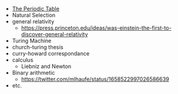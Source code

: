 - [The Periodic Table](https://en.wikipedia.org/wiki/Periodic_table#Mendeleev's_table)
- Natural Selection
- general relativity
  - <https://press.princeton.edu/ideas/was-einstein-the-first-to-discover-general-relativity>
- Turing Machine
- church-turing thesis
- curry-howard correspondance
- calculus
  - Liebniz and Newton
- Binary arithmetic
  - <https://twitter.com/mlhaufe/status/1658522997026586639>
- etc.
